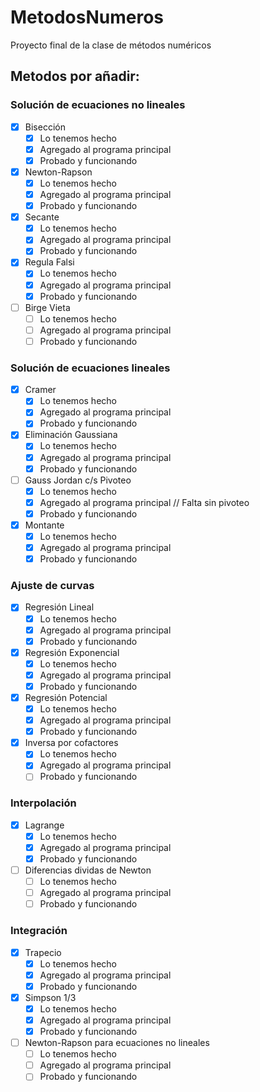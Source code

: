 # MetodosNumeros
Proyecto final de la clase de métodos numéricos

## Metodos por añadir:

### Solución de ecuaciones no lineales
- [X] Bisección
    * [X] Lo tenemos hecho
    * [X] Agregado al programa principal
    * [X] Probado y funcionando

- [X] Newton-Rapson
    * [X] Lo tenemos hecho
    * [X] Agregado al programa principal
    * [X] Probado y funcionando

- [X] Secante
    * [X] Lo tenemos hecho
    * [X] Agregado al programa principal
    * [X] Probado y funcionando

- [X] Regula Falsi
    * [X] Lo tenemos hecho
    * [X] Agregado al programa principal
    * [X] Probado y funcionando

- [ ] Birge Vieta
    * [ ] Lo tenemos hecho
    * [ ] Agregado al programa principal
    * [ ] Probado y funcionando

### Solución de ecuaciones lineales
- [X] Cramer
    * [X] Lo tenemos hecho
    * [X] Agregado al programa principal
    * [X] Probado y funcionando

- [X] Eliminación Gaussiana
    * [X] Lo tenemos hecho
    * [X] Agregado al programa principal
    * [X] Probado y funcionando

- [ ] Gauss Jordan c/s Pivoteo
    * [X] Lo tenemos hecho
    * [X] Agregado al programa principal // Falta sin pivoteo
    * [X] Probado y funcionando

- [X] Montante
    * [X] Lo tenemos hecho
    * [X] Agregado al programa principal
    * [X] Probado y funcionando

### Ajuste de curvas
- [X] Regresión Lineal
    * [X] Lo tenemos hecho
    * [X] Agregado al programa principal
    * [X] Probado y funcionando

- [X] Regresión Exponencial
    * [X] Lo tenemos hecho
    * [X] Agregado al programa principal
    * [X] Probado y funcionando

- [X] Regresión Potencial
    * [X] Lo tenemos hecho
    * [X] Agregado al programa principal
    * [X] Probado y funcionando

- [X] Inversa por cofactores
    * [X] Lo tenemos hecho
    * [X] Agregado al programa principal
    * [ ] Probado y funcionando

### Interpolación
- [X] Lagrange
    * [X] Lo tenemos hecho
    * [X] Agregado al programa principal
    * [X] Probado y funcionando

- [ ] Diferencias dividas de Newton
    * [ ] Lo tenemos hecho
    * [ ] Agregado al programa principal
    * [ ] Probado y funcionando

### Integración
- [X] Trapecio
    * [X] Lo tenemos hecho
    * [X] Agregado al programa principal
    * [X] Probado y funcionando

- [X] Simpson 1/3
    * [X] Lo tenemos hecho
    * [X] Agregado al programa principal
    * [X] Probado y funcionando

- [ ] Newton-Rapson para ecuaciones no lineales
    * [ ] Lo tenemos hecho
    * [ ] Agregado al programa principal
    * [ ] Probado y funcionando
